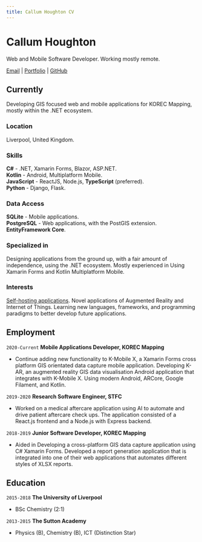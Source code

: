 ```yaml
---
title: Callum Houghton CV
---
```

# Callum Houghton

Web and Mobile Software Developer. Working mostly remote.

<div id="webaddress">
  <a href="mailto:callum.houghton13@hotmail.co.uk">Email</a>
| <a href="https://site.callums-stuff.net" target="_blank">Portfolio</a>
| <a href="https://github.com/CallumHoughton18" target="_blank">GitHub</a>
</div>

## Currently

Developing GIS focused web and mobile applications for KOREC Mapping, mostly within the .NET ecosystem.

### Location

Liverpool, United Kingdom.

### Skills

**C#** - .NET, Xamarin Forms, Blazor, ASP.NET.\
**Kotlin** - Android, Multiplatform Mobile.\
**JavaScript** - ReactJS, Node.js, **TypeScript** (preferred).\
**Python** - Django, Flask.

### Data Access

**SQLite** - Mobile applications.\
**PostgreSQL** - Web applications, with the PostGIS extension.\
**EntityFramework Core**.

### Specialized in

Designing applications from the ground up, with a fair amount of independence, using the .NET ecosystem. Mostly experienced in Using Xamarin Forms and Kotlin Multiplatform Mobile.

### Interests

<a href="callums-stuff.net">Self-hosting applications</a>. Novel applications of Augmented Reality and Internet of Things. Learning new languages, frameworks, and programming paradigms to better develop future applications.

## Employment

`2020-Current`
__Mobile Applications Developer, KOREC Mapping__

- Continue adding new functionality to K-Mobile X, a Xamarin Forms cross platform GIS orientated data capture mobile application. Developing K-AR, an augmented reality GIS data visualisation Android application that integrates with K-Mobile X. Using modern Android, ARCore, Google Filament, and Kotlin.

`2019-2020`
__Research Software Engineer, STFC__

- Worked on a medical aftercare application using AI to automate and drive patient aftercare check ups. The application consisted of a React.js frontend and a Node.js with Express backend.

`2018-2019`
__Junior Software Developer, KOREC Mapping__

- Aided in Developing a cross-platform GIS data capture application using C# Xamarin Forms. Developed a report generation application that is integrated into one of their web applications that automates different styles of XLSX reports.

## Education

`2015-2018`
__The University of Liverpool__

- BSc Chemistry (2:1)

`2013-2015`
__The Sutton Academy__

- Physics (B), Chemistry (B), ICT (Distinction Star)
